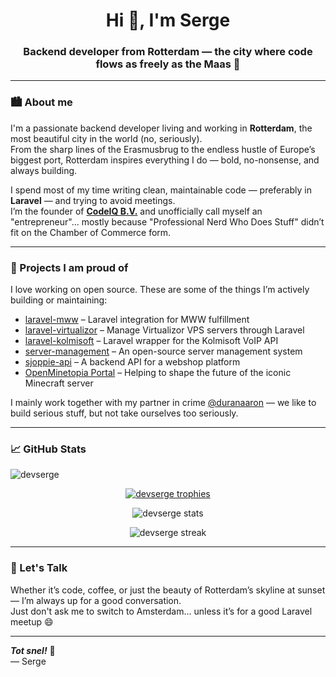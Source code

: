 <h1 align="center">Hi 👋, I'm Serge</h1>
<h3 align="center">Backend developer from Rotterdam — the city where code flows as freely as the Maas 🌊</h3>

---

### 🏙 About me

I'm a passionate backend developer living and working in **Rotterdam**, the most beautiful city in the world (no, seriously).  
From the sharp lines of the Erasmusbrug to the endless hustle of Europe’s biggest port, Rotterdam inspires everything I do — bold, no-nonsense, and always building.

I spend most of my time writing clean, maintainable code — preferably in **Laravel** — and trying to avoid meetings.  
I’m the founder of **[CodeIQ B.V.](https://codeiq.nl)** and unofficially call myself an "entrepreneur"... mostly because "Professional Nerd Who Does Stuff" didn’t fit on the Chamber of Commerce form.

---

### 🚀 Projects I am proud of

I love working on open source. These are some of the things I’m actively building or maintaining:

- [laravel-mww](https://github.com/CODEIQBV/laravel-mww) – Laravel integration for MWW fulfillment
- [laravel-virtualizor](https://github.com/CODEIQBV/laravel-virtualizor) – Manage Virtualizor VPS servers through Laravel
- [laravel-kolmisoft](https://github.com/CODEIQBV/laravel-kolmisoft) – Laravel wrapper for the Kolmisoft VoIP API
- [server-management](https://github.com/CODEIQBV/server-management) – An open-source server management system
- [sjoppie-api](https://github.com/CODEIQBV/sjoppie-api) – A backend API for a webshop platform
- [OpenMinetopia Portal](https://github.com/OpenMinetopia/portal) – Helping to shape the future of the iconic Minecraft server

I mainly work together with my partner in crime [@duranaaron](https://github.com/duranaaron) — we like to build serious stuff, but not take ourselves too seriously.

---

### 📈 GitHub Stats

<p align="left">
  <img src="https://komarev.com/ghpvc/?username=devserge&label=Profile%20views&color=0e75b6&style=flat" alt="devserge" />
</p>

<p align="center">
  <a href="https://github.com/ryo-ma/github-profile-trophy">
    <img src="https://github-profile-trophy.vercel.app/?username=devserge&theme=flat&no-frame=true&column=4" alt="devserge trophies" />
  </a>
</p>

<p align="center">
  <img src="https://github-readme-stats.vercel.app/api?username=devserge&show_icons=true&locale=en" alt="devserge stats" />
</p>

<p align="center">
  <img src="https://github-readme-streak-stats.herokuapp.com/?user=devserge" alt="devserge streak" />
</p>

---

### 💬 Let's Talk

Whether it’s code, coffee, or just the beauty of Rotterdam’s skyline at sunset — I’m always up for a good conversation.  
Just don't ask me to switch to Amsterdam... unless it’s for a good Laravel meetup 😄

---

**_Tot snel!_** 👋  
— Serge

